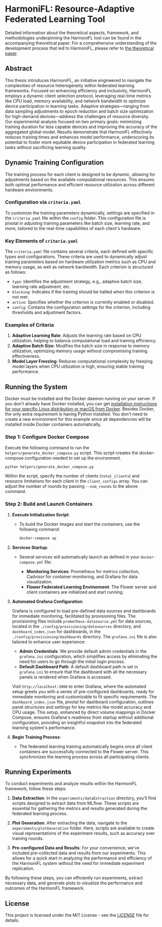 # HarmoniFL: Resource-Adaptive Federated Learning Tool

Detailed information about the theoretical aspects, framework, and methodologies underpinning the HarmoniFL tool can be found in the accompanying theoretical paper. For a comprehensive understanding of the development process that led to HarmoniFL, please refer to [the theoretical paper]([https://example.com/theoretical-paper](http://artemis.cslab.ece.ntua.gr:8080/jspui/handle/123456789/19076)).

## Abstract

This thesis introduces HarmoniFL, an initiative engineered to navigate the complexities of resource heterogeneity within federated learning frameworks. Focused on enhancing efficiency and inclusivity, HarmoniFL employs a dynamic client selection protocol, leveraging real-time metrics like CPU load, memory availability, and network bandwidth to optimize device participation in learning tasks. Adaptive strategies—ranging from data sampling adjustments to epoch reduction and batch size optimization for high-demand devices—address the challenges of resource diversity. Our experimental analysis focused on two primary goals: minimizing training duration for less capable devices and improving the accuracy of the aggregated global model. Results demonstrate that HarmoniFL effectively reduces training times and enhances model performance, underscoring its potential to foster more equitable device participation in federated learning tasks without sacrificing learning quality.

## Dynamic Training Configuration

The training process for each client is designed to be dynamic, allowing for adjustments based on the available computational resources. This ensures both optimal performance and efficient resource utilization across different hardware environments. 

### Configuration via `criteria.yaml`

To customize the training parameters dynamically, settings are specified in the `criteria.yaml` file within the `config` folder. This configuration file is pivotal in adjusting training parameters like batch size, learning rate, and more, tailored to the real-time capabilities of each client's hardware.

### Key Elements of `criteria.yaml`

The `criteria.yaml` file contains several criteria, each defined with specific types and configurations. These criteria are used to dynamically adjust training parameters based on hardware utilization metrics such as CPU and memory usage, as well as network bandwidth. Each criterion is structured as follows:

- `type`: Identifies the adjustment strategy, e.g., adaptive batch size, learning rate adjustment, etc.
- `blocking`: Indicates if the training should be halted when this criterion is not met.
- `active`: Specifies whether the criterion is currently enabled or disabled.
- `config`: Contains the configuration settings for the criterion, including thresholds and adjustment factors.

### Examples of Criteria

1. **Adaptive Learning Rate**: Adjusts the learning rate based on CPU utilization, helping to balance computational load and training efficiency.
2. **Adaptive Batch Size**: Modifies the batch size in response to memory utilization, optimizing memory usage without compromising training effectiveness.
3. **Model Layer Freezing**: Reduces computational complexity by freezing model layers when CPU utilization is high, ensuring stable training performance.



## Running the System

Docker must be installed and the Docker daemon running on your server. If you don't already have Docker installed, you can get [installation instructions for your specific Linux distribution or macOS from Docker](https://docs.docker.com/engine/install/). Besides Docker, the only extra requirement is having Python installed. You don't need to create a new environment for this example since all dependencies will be installed inside Docker containers automatically.

### Step 1: Configure Docker Compose

Execute the following command to run the `helpers/generate_docker_compose.py` script. This script creates the docker-compose configuration needed to set up the environment.

```bash
python helpers/generate_docker_compose.py
```

Within the script, specify the number of clients (`total_clients`) and resource limitations for each client in the `client_configs` array. You can adjust the number of rounds by passing `--num_rounds` to the above command.

### Step 2: Build and Launch Containers

1. **Execute Initialization Script**:

   - To build the Docker images and start the containers, use the following command:

     ```bash
     docker-compose up
     ```

2. **Services Startup**:

   - Several services will automatically launch as defined in your `docker-compose.yml` file:

     - **Monitoring Services**: Prometheus for metrics collection, Cadvisor for container monitoring, and Grafana for data visualization.
     - **Flower Federated Learning Environment**: The Flower server and client containers are initialized and start running.

3. **Automated Grafana Configuration**:

   Grafana is configured to load pre-defined data sources and dashboards for immediate monitoring, facilitated by provisioning files. The provisioning files include `prometheus-datasource.yml` for data sources, located in the `./config/provisioning/datasources` directory, and `dashboard_index.json` for dashboards, in the `./config/provisioning/dashboards` directory. The `grafana.ini` file is also tailored to enhance user experience:
     - **Admin Credentials**: We provide default admin credentials in the `grafana.ini` configuration, which simplifies access by eliminating the need for users to go through the initial login process.
     - **Default Dashboard Path**: A default dashboard path is set in `grafana.ini` to ensure that the dashboard with all the necessary panels is rendered when Grafana is accessed.

   Visit `http://localhost:3000` to enter Grafana, where the automated setup greets you with a series of pre-configured dashboards, ready for immediate monitoring and customizable to fit specific requirements. The `dashboard_index.json` file, pivotal for dashboard configuration, outlines panel structures and settings for key metrics like model accuracy and CPU usage. This setup, enhanced by direct volume mappings in Docker Compose, ensures Grafana's readiness from startup without additional configuration, providing an insightful snapshot into the federated learning system's performance.

4. **Begin Training Process**:

   - The federated learning training automatically begins once all client containers are successfully connected to the Flower server. This synchronizes the learning process across all participating clients.


## Running Experiments

To conduct experiments and analyze results within the HarmoniFL framework, follow these steps:

1. **Data Extraction**: In the `experiments/dataExtraction` directory, you'll find scripts designed to extract data from MLflow. These scripts are essential for gathering the metrics and results generated during the federated learning process.

2. **Plot Generation**: After extracting the data, navigate to the `experiments/plotGeneration` folder. Here, scripts are available to create visual representations of the experiment results, such as accuracy over training rounds.

3. **Pre-configured Data and Results**: For your convenience, we've included pre-collected data and results from our experiments. This allows for a quick start in analyzing the performance and efficiency of the HarmoniFL system without the need for immediate experiment replication.

By following these steps, you can efficiently run experiments, extract necessary data, and generate plots to visualize the performance and outcomes of the HarmoniFL framework.

## License

This project is licensed under the MIT License - see the [LICENSE](LICENSE) file for details.
